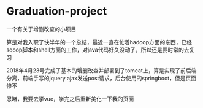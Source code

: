 # Graduation-project
一个有关于增删改查的小项目

算是对我入职了快半年的一个总结，最近一直在忙着hadoop方面的东西，已经sqoop脚本和shell方面的工作，对java代码好久没动了，所以还是要时常的去复习

2018年4月23号完成了基本的增删改查并部署到了tomcat上，算是实现了前后端分离，前端手写的jquery ajax发送post请求，后台使用的springboot，但是页面惨不

忍睹，我要去学vue，学完之后重新美化一下我的页面
